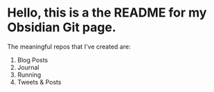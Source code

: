 # Hello, this is a the README for my Obsidian Git page.

The meaningful repos that I've created are:
1. Blog Posts
3. Journal
4. Running
5. Tweets & Posts